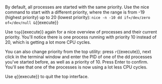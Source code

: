 By default, all processes are started with the same priority. Use the nice command to start with a different priority, where the range is from -19 (highest priority) up to 20 (lowest priority): `nice -n -10 dd if=/dev/zero of=/dev/null &`{{execute}}

Use `top`{{execute}} again for a nice overview of processes and their current priority. You'll notice there is one process running with priority 10 instead of 20, which is getting a lot more CPU cycles. 

You can also change priority from the top utility: press `r`{{execute}}, next click in the terminal window and enter the PID of one of the dd processes you've started before, as well as a priority of 10. Press Enter to confirm. You'll see that one of the processes is now using a lot less CPU cycles. 

Use `q`{{execute}} to quit the top interface. 
